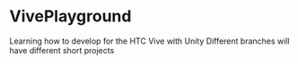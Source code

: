 # VivePlayground
Learning how to develop for the HTC Vive with Unity
Different branches will have different short projects
